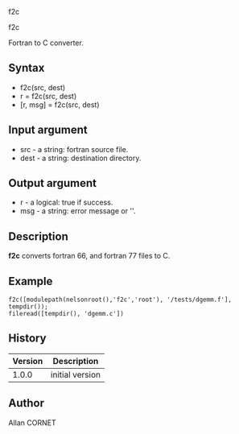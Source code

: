 



f2c


f2c

Fortran to C converter.

## Syntax

- f2c(src, dest)
- r = f2c(src, dest)
- [r, msg] = f2c(src, dest)

## Input argument

 - src - a string: fortran source file.
 - dest - a string: destination directory.

## Output argument

 - r - a logical: true if success.
 - msg - a string: error message or ''.

## Description


  <p><b>f2c</b> converts fortran 66, and fortran 77 files to C.</p>


## Example

```Nelson
f2c([modulepath(nelsonroot(),'f2c','root'), '/tests/dgemm.f'], tempdir());
fileread([tempdir(), 'dgemm.c'])
```

## History

|Version|Description|
|------|------|
|1.0.0|initial version|


## Author

Allan CORNET



